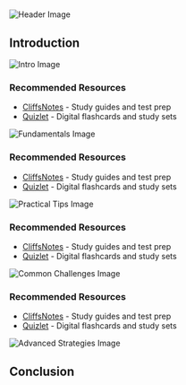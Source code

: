 # 


![Header Image](https://fal.media/files/panda/S2ju8Nk-9u_kH3cTjYq5X.png)

## Introduction


![Intro Image](https://fal.media/files/tiger/-GKNHt-bIuHEG2WV896eO.png)



### Recommended Resources
- [CliffsNotes](https://www.cliffsnotes.com/) - Study guides and test prep
- [Quizlet](https://quizlet.com/) - Digital flashcards and study sets


![Fundamentals Image](https://fal.media/files/lion/-vHOWfECL62lh_7NoBLkW.png)



### Recommended Resources
- [CliffsNotes](https://www.cliffsnotes.com/) - Study guides and test prep
- [Quizlet](https://quizlet.com/) - Digital flashcards and study sets


![Practical Tips Image](https://fal.media/files/rabbit/aBOKk39YWT1Yi9uDZju_Z.png)



### Recommended Resources
- [CliffsNotes](https://www.cliffsnotes.com/) - Study guides and test prep
- [Quizlet](https://quizlet.com/) - Digital flashcards and study sets


![Common Challenges Image](https://fal.media/files/lion/P2S3hYJ4SKk-pFztPkVaR.png)



### Recommended Resources
- [CliffsNotes](https://www.cliffsnotes.com/) - Study guides and test prep
- [Quizlet](https://quizlet.com/) - Digital flashcards and study sets


![Advanced Strategies Image](https://fal.media/files/lion/5LA63Qxh5sZmbFYApFDUX.png)

## Conclusion

